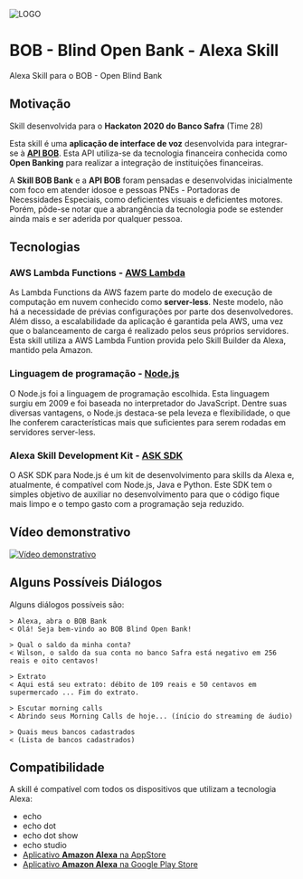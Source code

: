 ![LOGO](https://github.com/wilfaustino/BOB-OpenBlindBank-AlexaSkill/blob/master/assets/images/logo-readme.jpg?raw=true)
 
# BOB - Blind Open Bank - Alexa Skill
Alexa Skill para o BOB - Open Blind Bank

## Motivação
Skill desenvolvida para o **Hackaton 2020 do Banco Safra** (Time 28)

Esta skill é uma **aplicação de interface de voz** desenvolvida para integrar-se à [**API BOB**](https://github.com/Gabriel94Dantas/BOB-BlindOpenBank-API). Esta API utiliza-se da tecnologia financeira conhecida como **Open Banking** para realizar a integração de instituições financeiras.

A **Skill BOB Bank** e a **API BOB** foram pensadas e desenvolvidas inicialmente com foco em atender idosoe e pessoas PNEs - Portadoras de Necessidades Especiais, como deficientes visuais e deficientes motores. Porém, pôde-se notar que a abrangência da tecnologia pode se estender ainda mais e ser aderida por qualquer pessoa.

## Tecnologias

### AWS Lambda Functions - [AWS Lambda](https://aws.amazon.com/pt/lambda/)
As Lambda Functions da AWS fazem parte do modelo de execução de computação em nuvem conhecido como **server-less**. Neste modelo, não há a necessidade de prévias configurações por parte dos desenvolvedores. Além disso, a escalabilidade da aplicação é garantida pela AWS, uma vez que o balanceamento de carga é realizado pelos seus próprios servidores.
Esta skill utiliza a AWS Lambda Funtion provida pelo Skill Builder da Alexa, mantido pela Amazon.

### Linguagem de programação - [Node.js](https://nodejs.org)
O Node.js foi a linguagem de programação escolhida. Esta linguagem surgiu em 2009 e foi baseada no interpretador do JavaScript. Dentre suas diversas vantagens, o Node.js destaca-se pela leveza e flexibilidade, o que lhe conferem características mais que suficientes para serem rodadas em servidores server-less.

### Alexa Skill Development Kit - [ASK SDK](https://www.npmjs.com/package/ask-sdk-core)
O ASK SDK para Node.js é um kit de desenvolvimento para skills da Alexa e, atualmente, é compatível com Node.js, Java e Python. Este SDK tem o simples objetivo de auxiliar no desenvolvimento para que o código fique mais limpo e o tempo gasto com a programação seja reduzido.

## Vídeo demonstrativo
[![Vídeo demonstrativo](https://img.youtube.com/vi/vqEsKYkAwF8/0.jpg)](https://www.youtube.com/watch?v=vqEsKYkAwF8)

## Alguns Possíveis Diálogos
Alguns diálogos possíveis são:
```
> Alexa, abra o BOB Bank
< Olá! Seja bem-vindo ao BOB Blind Open Bank!
```
```
> Qual o saldo da minha conta?
< Wilson, o saldo da sua conta no banco Safra está negativo em 256 reais e oito centavos!
```
```
> Extrato
< Aqui está seu extrato: débito de 109 reais e 50 centavos em supermercado ... Fim do extrato.
```
```
> Escutar morning calls
< Abrindo seus Morning Calls de hoje... (ínício do streaming de áudio)
```
```
> Quais meus bancos cadastrados
< (Lista de bancos cadastrados)
```
## Compatibilidade
 A skill é compatível com todos os dispositivos que utilizam a tecnologia Alexa:
- echo
- echo dot
- echo dot show
- echo studio
- [Aplicativo **Amazon Alexa** na AppStore](https://apps.apple.com/br/app/amazon-alexa/id944011620)
- [Aplicativo **Amazon Alexa** na Google Play Store](https://play.google.com/store/apps/details?id=com.amazon.dee.app&hl=pt_BR)
